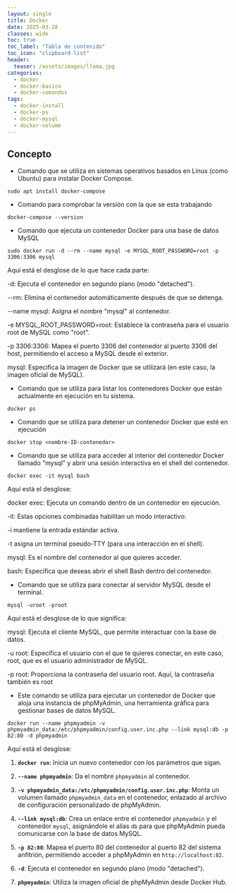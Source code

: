 ```yaml
---
layout: single
title: Docker
date: 2025-03-28
classes: wide
toc: true
toc_label: "Tabla de contenido"
toc_icon: "clipboard-list"
header:
  teaser: /assets/images/llama.jpg
categories:
  - docker
  - docker-basico
  - docker-comandos
tags:
  - docker-install
  - docker-ps
  - docker-mysql
  - docker-volume
---
```


## Concepto

* Comando que se utiliza en sistemas operativos basados en Linux (como Ubuntu) para instalar Docker Compose.
 
```
sudo apt install docker-compose
```

* Comando para comprobar la versión con la que se esta trabajando

```
docker-compose --version
```

* Comando que ejecuta un contenedor Docker para una base de datos MySQL

```
sudo docker run -d --rm --name mysql -e MYSQL_ROOT_PASSWORD=root -p 3306:3306 mysql
```

Aquí está el desglose de lo que hace cada parte:

-d: Ejecuta el contenedor en segundo plano (modo "detached").

--rm: Elimina el contenedor automáticamente después de que se detenga.

--name mysql: Asigna el nombre "mysql" al contenedor.

-e MYSQL_ROOT_PASSWORD=root: Establece la contraseña para el usuario root de MySQL como "root".

-p 3306:3306: Mapea el puerto 3306 del contenedor al puerto 3306 del host, permitiendo el acceso a MySQL desde el exterior.

mysql: Especifica la imagen de Docker que se utilizará (en este caso, la imagen oficial de MySQL).


* Comando que se utiliza para listar los contenedores Docker que están actualmente en ejecución en tu sistema.

```
docker ps
```

* Comando que se utiliza para detener un contenedor Docker que esté en ejecución

```
docker stop <nombre-ID-contenedor>
```

* Comando que se utiliza para acceder al interior del contenedor Docker llamado "mysql" y abrir una sesión interactiva en el shell del contenedor. 

```
docker exec -it mysql bash
```

Aquí está el desglose:

docker exec: Ejecuta un comando dentro de un contenedor en ejecución.

-it: Estas opciones combinadas habilitan un modo interactivo:

-i mantiene la entrada estándar activa.

-t asigna un terminal pseudo-TTY (para una interacción en el shell).

mysql: Es el nombre del contenedor al que quieres acceder.

bash: Especifica que deseas abrir el shell Bash dentro del contenedor.

* Comando que se utiliza para conectar al servidor MySQL desde el terminal. 

```
mysql -uroot -proot
```

Aquí está el desglose de lo que significa:

mysql: Ejecuta el cliente MySQL, que permite interactuar con la base de datos.

-u root: Especifica el usuario con el que te quieres conectar, en este caso, root, que es el usuario administrador de MySQL.

-p root: Proporciona la contraseña del usuario root. Aquí, la contraseña también es root


* Este comando se utiliza para ejecutar un contenedor de Docker que aloja una instancia de phpMyAdmin, una herramienta gráfica para gestionar bases de datos MySQL. 

```
docker run --name phpmyadmin -v phpmyadmin_data:/etc/phpmyadmin/config.user.inc.php --link mysql:db -p 82:80 -d phpmyadmin
```

Aquí está el desglose:

1. **`docker run`**: Inicia un nuevo contenedor con los parámetros que sigan.

2. **`--name phpmyadmin`**: Da el nombre `phpmyadmin` al contenedor.

3. **`-v phpmyadmin_data:/etc/phpmyadmin/config.user.inc.php`**: Monta un volumen llamado `phpmyadmin_data` en el contenedor, enlazado al archivo de configuración personalizado de phpMyAdmin.

4. **`--link mysql:db`**: Crea un enlace entre el contenedor `phpmyadmin` y el contenedor `mysql`, asignándole el alias `db` para que phpMyAdmin pueda comunicarse con la base de datos MySQL.

5. **`-p 82:80`**: Mapea el puerto 80 del contenedor al puerto 82 del sistema anfitrión, permitiendo acceder a phpMyAdmin en `http://localhost:82`.

6. **`-d`**: Ejecuta el contenedor en segundo plano (modo "detached").

7. **`phpmyadmin`**: Utiliza la imagen oficial de phpMyAdmin desde Docker Hub.


